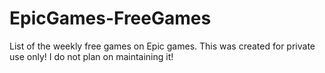 # EpicGames-FreeGames
List of the weekly free games on Epic games.
This was created for private use only! I do not plan on maintaining it!

